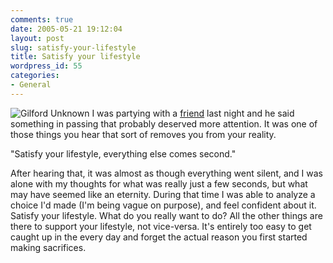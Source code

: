 ```yaml
---
comments: true
date: 2005-05-21 19:12:04
layout: post
slug: satisfy-your-lifestyle
title: Satisfy your lifestyle
wordpress_id: 55
categories:
- General
---
```


![Gilford Unknown](http://www.isystech.net/images/gilford.jpg)
I was partying with a [friend](http://www.puffyedge.com) last night and he said something in passing that probably deserved more attention. It was one of those things you hear that sort of removes you from your reality. 

"Satisfy your lifestyle, everything else comes second."

After hearing that, it was almost as though everything went silent, and I was alone with my thoughts for what was really just a few seconds, but what may have seemed like an eternity. During that time I was able to analyze a choice I'd made (I'm being vague on purpose), and feel confident about it. Satisfy your lifestyle. What do you really want to do? All the other things are there to support your lifestyle, not vice-versa. It's entirely too easy to get caught up in the every day and forget the actual reason you first started making sacrifices.


